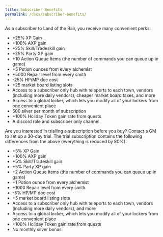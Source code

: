 ```yaml
---
title: Subscriber Benefits
permalink: /docs/subscriber-benefits/
---
```


As a subscriber to Land of the Rair, you receive many convenient perks:

* +25% XP Gain
* +100% AXP gain
* +25% Skill/Tradeskill gain
* +25% Party XP gain
* +10 Action Queue Items (the number of commands you can queue up in game)
* +5 Potion ounces from every alchemist
* +5000 Repair level from every smith
* -25% HP/MP doc cost
* +25 market board listing slots
* Access to a subscriber only hub with teleports to each town, vendors (including more daily vendors), cheaper market board taxes, and more
* Access to a global locker, which lets you modify all of your lockers from one convenient place
* 500 silver per month of subscription
* +100% Holiday Token gain rate from quests
* A discord role and subscriber only channel

Are you interested in trialling a subscription before you buy? Contact a GM to set up a 30-day trial. The trial subscription contains the following differences from the above (everything is reduced by 80%):

* +5% XP Gain
* +100% AXP gain
* +5% Skill/Tradeskill gain
* +5% Party XP gain
* +2 Action Queue Items (the number of commands you can queue up in game)
* +1 Potion ounce from every alchemist
* +1000 Repair level from every smith
* -5% HP/MP doc cost
* +5 market board listing slots
* Access to a subscriber only hub with teleports to each town, vendors (including more daily vendors), and more
* Access to a global locker, which lets you modify all of your lockers from one convenient place
* +100% Holiday Token gain rate from quests
* No monthly silver bonus
